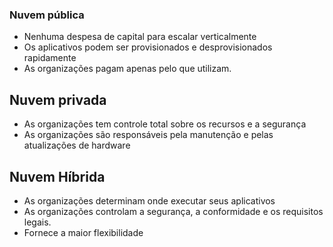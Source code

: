 
### Nuvem pública

- Nenhuma despesa de capital para escalar verticalmente
- Os aplicativos podem ser provisionados e desprovisionados rapidamente
- As organizações pagam apenas pelo que utilizam.

## Nuvem privada

- As organizações tem controle total sobre os recursos e a segurança
- As organizações são responsáveis pela manutenção e pelas atualizações de hardware

## Nuvem Híbrida

- As organizações determinam onde executar seus aplicativos
- As organizações controlam a segurança, a conformidade e os requisitos legais.
- Fornece a maior flexibilidade